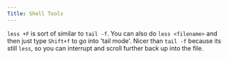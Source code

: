 ```yaml
---
Title: Shell Tools
---
```


`less +F` is sort of similar to `tail -f`. You can also do `less <filename>` and then just type `Shift+f` to go into 'tail mode'. Nicer than `tail -f` because its still `less`, so you can interrupt and scroll further back up into the file.

